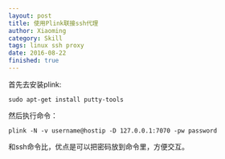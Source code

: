 ```yaml
---
layout: post
title: 使用Plink联接ssh代理
author: Xiaoming
category: Skill
tags: linux ssh proxy
date: 2016-08-22
finished: true
---
```


首先去安装plink:

`sudo apt-get install putty-tools`

然后执行命令：

`plink -N -v username@hostip -D 127.0.0.1:7070 -pw password`

和ssh命令比，优点是可以把密码放到命令里，方便交互。
